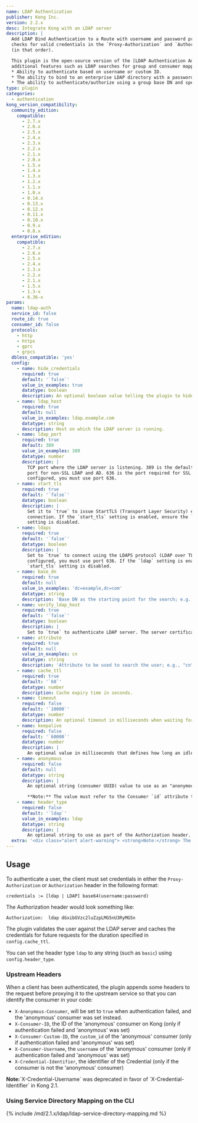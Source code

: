 ```yaml
---
name: LDAP Authentication
publisher: Kong Inc.
version: 2.2.x
desc: Integrate Kong with an LDAP server
description: |
  Add LDAP Bind Authentication to a Route with username and password protection. The plugin
  checks for valid credentials in the `Proxy-Authorization` and `Authorization` headers
  (in that order).

  This plugin is the open-source version of the [LDAP Authentication Advanced plugin](/hub/kong-inc/ldap-auth-advanced/), which provides
  additional features such as LDAP searches for group and consumer mapping:
  * Ability to authenticate based on username or custom ID.
  * The ability to bind to an enterprise LDAP directory with a password.
  * The ability to authenticate/authorize using a group base DN and specific group member or group name attributes.
type: plugin
categories:
  - authentication
kong_version_compatibility:
  community_edition:
    compatible:
      - 2.7.x
      - 2.6.x
      - 2.5.x
      - 2.4.x
      - 2.3.x
      - 2.2.x
      - 2.1.x
      - 2.0.x
      - 1.5.x
      - 1.4.x
      - 1.3.x
      - 1.2.x
      - 1.1.x
      - 1.0.x
      - 0.14.x
      - 0.13.x
      - 0.12.x
      - 0.11.x
      - 0.10.x
      - 0.9.x
      - 0.8.x
  enterprise_edition:
    compatible:
      - 2.7.x
      - 2.6.x
      - 2.5.x
      - 2.4.x
      - 2.3.x
      - 2.2.x
      - 2.1.x
      - 1.5.x
      - 1.3-x
      - 0.36-x
params:
  name: ldap-auth
  service_id: false
  route_id: true
  consumer_id: false
  protocols:
    - http
    - https
    - gprc
    - grpcs
  dbless_compatible: 'yes'
  config:
    - name: hide_credentials
      required: true
      default: '`false`'
      value_in_examples: true
      datatype: boolean
      description: An optional boolean value telling the plugin to hide the credential to the upstream server. It will be removed by Kong before proxying the request.
    - name: ldap_host
      required: true
      default: null
      value_in_examples: ldap.example.com
      datatype: string
      description: Host on which the LDAP server is running.
    - name: ldap_port
      required: true
      default: 389
      value_in_examples: 389
      datatype: number
      description: |
        TCP port where the LDAP server is listening. 389 is the default
        port for non-SSL LDAP and AD. 636 is the port required for SSL LDAP and AD. If `ldaps` is
        configured, you must use port 636.
    - name: start_tls
      required: true
      default: '`false`'
      datatype: boolean
      description: |
        Set it to `true` to issue StartTLS (Transport Layer Security) extended operation over `ldap`
        connection. If the `start_tls` setting is enabled, ensure the `ldaps`
        setting is disabled.
    - name: ldaps
      required: true
      default: '`false`'
      datatype: boolean
      description: |
        Set to `true` to connect using the LDAPS protocol (LDAP over TLS).  When `ldaps` is
        configured, you must use port 636. If the `ldap` setting is enabled, ensure the
        `start_tls` setting is disabled.
    - name: base_dn
      required: true
      default: null
      value_in_examples: 'dc=example,dc=com'
      datatype: string
      description: 'Base DN as the starting point for the search; e.g., "dc=example,dc=com".'
    - name: verify_ldap_host
      required: true
      default: '`false`'
      datatype: boolean
      description: |
        Set to `true` to authenticate LDAP server. The server certificate will be verified according to the CA certificates specified by the `lua_ssl_trusted_certificate` directive.
    - name: attribute
      required: true
      default: null
      value_in_examples: cn
      datatype: string
      description: 'Attribute to be used to search the user; e.g., "cn".'
    - name: cache_ttl
      required: true
      default: '`60`'
      datatype: number
      description: Cache expiry time in seconds.
    - name: timeout
      required: false
      default: '`10000`'
      datatype: number
      description: An optional timeout in milliseconds when waiting for connection with LDAP server.
    - name: keepalive
      required: false
      default: '`60000`'
      datatype: number
      description: |
        An optional value in milliseconds that defines how long an idle connection to LDAP server will live before being closed.
    - name: anonymous
      required: false
      default: null
      datatype: string
      description: |
        An optional string (consumer UUID) value to use as an "anonymous" consumer if authentication fails. If empty (default), the request will fail with an authentication failure `4xx`.

        **Note:** The value must refer to the Consumer `id` attribute that is internal to Kong, **not** its `custom_id`.
    - name: header_type
      required: false
      default: '`ldap`'
      value_in_examples: ldap
      datatype: string
      description: |
        An optional string to use as part of the Authorization header. By default, a valid Authorization header looks like this: `Authorization: ldap base64(username:password)`. If `header_type` is set to "basic", then the Authorization header would be `Authorization: basic base64(username:password)`. Note that `header_type` can take any string, not just `"ldap"` and `"basic"`.
  extra: '<div class="alert alert-warning"> <strong>Note:</strong> The <code>config.header_type</code> option was introduced in Kong 0.12.0. Previous versions of this plugin behave as if <code>ldap</code> was set for this value. </div>'
---
```


## Usage

To authenticate a user, the client must set credentials in either the
`Proxy-Authorization` or `Authorization` header in the following format:

    credentials := [ldap | LDAP] base64(username:password)

The Authorization header would look something like:

    Authorization:  ldap dGxibGVzc2luZzpLMG5nU3RyMG5n

The plugin validates the user against the LDAP server and caches the
credentials for future requests for the duration specified in
`config.cache_ttl`.

You can set the header type `ldap` to any string (such as `basic`) using
`config.header_type`.

### Upstream Headers

When a client has been authenticated, the plugin appends some headers to the
request before proxying it to the upstream service so that you can identify
the consumer in your code:

* `X-Anonymous-Consumer`, will be set to `true` when authentication failed, and the 'anonymous' consumer was set instead.
* `X-Consumer-ID`, the ID of the 'anonymous' consumer on Kong (only if authentication failed and 'anonymous' was set)
* `X-Consumer-Custom-ID`, the `custom_id` of the 'anonymous' consumer (only if authentication failed and 'anonymous' was set)
* `X-Consumer-Username`, the `username` of the 'anonymous' consumer (only if authentication failed and 'anonymous' was set)
* `X-Credential-Identifier`, the identifier of the Credential (only if the consumer is not the 'anonymous' consumer)

<div class="alert alert-warning">
  <strong>Note:</strong>`X-Credential-Username` was deprecated in favor of `X-Credential-Identifier` in Kong 2.1.
</div>

[configuration]: /gateway/latest/reference/configuration
[consumer-object]: /gateway/latest/admin-api/#consumer-object



### Using Service Directory Mapping on the CLI

{% include /md/2.1.x/ldap/ldap-service-directory-mapping.md %}
